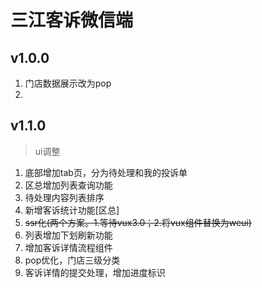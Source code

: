 # 三江客诉微信端
## v1.0.0
1. 门店数据展示改为pop
2. 
## v1.1.0
> ui调整
1. 底部增加tab页，分为待处理和我的投诉单
2. 区总增加列表查询功能
3. 待处理内容列表排序
4. 新增客诉统计功能[区总]
5. ~~ssr化(两个方案。1.等待vux3.0；2.将vux组件替换为weui)~~
6. 列表增加下划刷新功能
7. 增加客诉详情流程组件
8. pop优化，门店三级分类
9. 客诉详情的提交处理，增加进度标识
